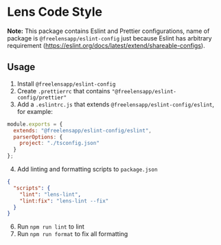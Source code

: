 # Lens Code Style

**Note:** This package contains Eslint and Prettier configurations, name of package is `@freelensapp/eslint-config` just because Eslint has arbitrary requirement (<https://eslint.org/docs/latest/extend/shareable-configs>).

## Usage

1. Install `@freelensapp/eslint-config`
2. Create `.prettierrc` that contains `"@freelensapp/eslint-config/prettier"`
3. Add a `.eslintrc.js` that extends `@freelensapp/eslint-config/eslint`, for example:

```js
module.exports = {
  extends: "@freelensapp/eslint-config/eslint",
  parserOptions: {
    project: "./tsconfig.json"
  }
};
```

4. Add linting and formatting scripts to `package.json`

```json
{
  "scripts": {
    "lint": "lens-lint",
    "lint:fix": "lens-lint --fix"
  }
}
```

6. Run `npm run lint` to lint
7. Run `npm run format` to fix all formatting

